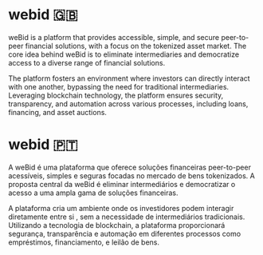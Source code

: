 # webid 🇬🇧

weBid is a platform that provides accessible, simple, and secure peer-to-peer financial solutions, with a focus on the tokenized asset market.
The core idea behind weBid is to eliminate intermediaries and democratize access to a diverse range of financial solutions.

The platform fosters an environment where investors can directly interact with one another, bypassing the need for traditional intermediaries.
Leveraging blockchain technology, the platform ensures security, transparency, and automation across various processes, including loans, financing, and asset auctions.

# webid 🇵🇹

A weBid é uma plataforma que oferece soluções financeiras peer-to-peer acessíveis, simples e seguras focadas no mercado de bens tokenizados.
A proposta central da weBid é eliminar intermediários e democratizar o acesso a uma ampla gama de soluções financeiras.

A plataforma cria um ambiente onde os investidores podem interagir diretamente entre si , sem a necessidade de intermediários tradicionais.
Utilizando a tecnologia de blockchain, a plataforma proporcionará segurança, transparência e automação em diferentes processos como empréstimos, financiamento, e leilão de bens.
